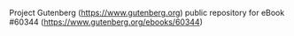 Project Gutenberg (https://www.gutenberg.org) public repository for eBook #60344 (https://www.gutenberg.org/ebooks/60344)
